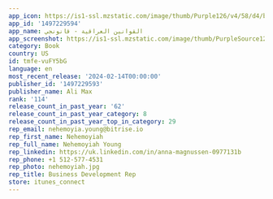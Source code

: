 ```yaml
---
app_icon: https://is1-ssl.mzstatic.com/image/thumb/Purple126/v4/58/d4/ba/58d4ba43-5644-f9cd-8485-7e57d778d4f5/AppIcon-0-0-1x_U007emarketing-0-10-0-0-85-220.png/1024x1024bb.png
app_id: '1497229594'
app_name: القوانين العراقية - قانونجي
app_screenshot: https://is1-ssl.mzstatic.com/image/thumb/PurpleSource126/v4/71/75/1d/71751d5c-5137-6f40-022d-721973883335/4b3351b7-0439-4caa-8e9e-e9942b4fd5b5_2-6.5_inch_-_iPhone_XS_Max-screen__2.jpg/1242x2688bb.png
category: Book
country: US
id: tmfe-vuFY5bG
language: en
most_recent_release: '2024-02-14T00:00:00'
publisher_id: '1497229593'
publisher_name: Ali Max
rank: '114'
release_count_in_past_year: '62'
release_count_in_past_year_category: 8
release_count_in_past_year_top_in_category: 29
rep_email: nehemoyia.young@bitrise.io
rep_first_name: Nehemoyiah
rep_full_name: Nehemoyiah Young
rep_linkedin: https://uk.linkedin.com/in/anna-magnussen-0977131b
rep_phone: +1 512-577-4531
rep_photo: nehemoyiah.jpg
rep_title: Business Development Rep
store: itunes_connect
---
```

